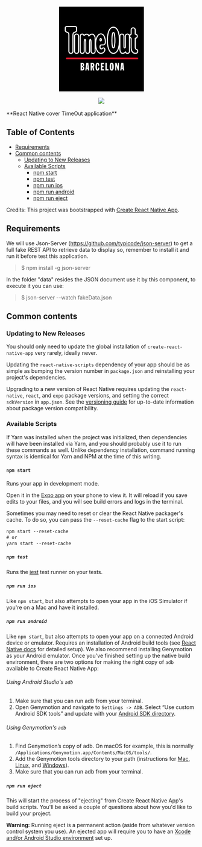 
<p align="center">
  <img src="timeout.png">
</p>

<p align="center">
    <a href="https://opensource.org/licenses/MIT"><img src="https://img.shields.io/badge/License-MIT-blue.svg"></a>
</p>
**React Native cover TimeOut application** 

## Table of Contents
* [Requirements](#requirements)
* [Common contents](#common-contents)
  * [Updating to New Releases](#updating-to-new-releases)
  * [Available Scripts](#available-scripts)
    * [npm start](#npm-start)
    * [npm test](#npm-test)
    * [npm run ios](#npm-run-ios)
    * [npm run android](#npm-run-android)
    * [npm run eject](#npm-run-eject)

Credits: This project was bootstrapped with [Create React Native App](https://github.com/react-community/create-react-native-app).

## Requirements
We will use Json-Server (https://github.com/typicode/json-server) to get a full fake REST API to retrieve data to display so, remember to install it and run it before test this application. 

> $ npm install -g json-server

In the folder "data" resides the JSON document use it by this component, to execute it you can use:

> $ json-server --watch fakeData.json

## Common contents

### Updating to New Releases

You should only need to update the global installation of `create-react-native-app` very rarely, ideally never.

Updating the `react-native-scripts` dependency of your app should be as simple as bumping the version number in `package.json` and reinstalling your project's dependencies.

Upgrading to a new version of React Native requires updating the `react-native`, `react`, and `expo` package versions, and setting the correct `sdkVersion` in `app.json`. See the [versioning guide](https://github.com/react-community/create-react-native-app/blob/master/VERSIONS.md) for up-to-date information about package version compatibility.

### Available Scripts

If Yarn was installed when the project was initialized, then dependencies will have been installed via Yarn, and you should probably use it to run these commands as well. Unlike dependency installation, command running syntax is identical for Yarn and NPM at the time of this writing.

#### `npm start`

Runs your app in development mode.

Open it in the [Expo app](https://expo.io) on your phone to view it. It will reload if you save edits to your files, and you will see build errors and logs in the terminal.

Sometimes you may need to reset or clear the React Native packager's cache. To do so, you can pass the `--reset-cache` flag to the start script:

```
npm start --reset-cache
# or
yarn start --reset-cache
```

##### `npm test`

Runs the [jest](https://github.com/facebook/jest) test runner on your tests.

##### `npm run ios`

Like `npm start`, but also attempts to open your app in the iOS Simulator if you're on a Mac and have it installed.

##### `npm run android`

Like `npm start`, but also attempts to open your app on a connected Android device or emulator. Requires an installation of Android build tools (see [React Native docs](https://facebook.github.io/react-native/docs/getting-started.html) for detailed setup). We also recommend installing Genymotion as your Android emulator. Once you've finished setting up the native build environment, there are two options for making the right copy of `adb` available to Create React Native App:

###### Using Android Studio's `adb`

1. Make sure that you can run adb from your terminal.
2. Open Genymotion and navigate to `Settings -> ADB`. Select “Use custom Android SDK tools” and update with your [Android SDK directory](https://stackoverflow.com/questions/25176594/android-sdk-location).

###### Using Genymotion's `adb`

1. Find Genymotion’s copy of adb. On macOS for example, this is normally `/Applications/Genymotion.app/Contents/MacOS/tools/`.
2. Add the Genymotion tools directory to your path (instructions for [Mac](http://osxdaily.com/2014/08/14/add-new-path-to-path-command-line/), [Linux](http://www.computerhope.com/issues/ch001647.htm), and [Windows](https://www.howtogeek.com/118594/how-to-edit-your-system-path-for-easy-command-line-access/)).
3. Make sure that you can run adb from your terminal.

##### `npm run eject`

This will start the process of "ejecting" from Create React Native App's build scripts. You'll be asked a couple of questions about how you'd like to build your project.

**Warning:** Running eject is a permanent action (aside from whatever version control system you use). An ejected app will require you to have an [Xcode and/or Android Studio environment](https://facebook.github.io/react-native/docs/getting-started.html) set up.

